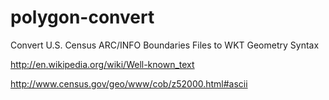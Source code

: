 polygon-convert
===============

Convert U.S. Census ARC/INFO Boundaries Files to WKT Geometry Syntax

http://en.wikipedia.org/wiki/Well-known_text

http://www.census.gov/geo/www/cob/z52000.html#ascii